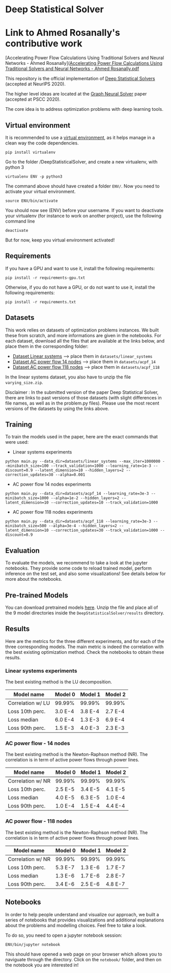 # Deep Statistical Solver

# Link to Ahmed Rosanally's contributive work

[Accelerating Power Flow Calculations Using Traditional Solvers and Neural Networks - Ahmed Rosanally]([Accelerating Power Flow Calculations Using Traditional Solvers and Neural Networks - Ahmed Rosanally.pdf](https://github.com/ll-O-ll/DeepStatisticalSolvers/blob/master/Accelerating%20Power%20Flow%20Calculations%20Using%20Traditional%20Solvers%20and%20Neural%20Networks%20-%20Ahmed%20Rosanally.pdf)

This repository is the official implementation of [Deep Statistical Solvers](https://hal.inria.fr/hal-02974541) (accepted at NeurIPS 2020).

The higher level ideas are located at the [Graph Neural Solver](https://hal.archives-ouvertes.fr/hal-02372741/document) paper (accepted at PSCC 2020).

The core idea is to address optimization problems with deep learning tools. 

## Virtual environment

It is recommended to use a [virtual environment](https://python-guide-pt-br.readthedocs.io/fr/latest/dev/virtualenvs.html), as it helps manage in a clean way the code dependencies. 
```virtualenv
pip install virtualenv
```
Go to the folder /DeepStatisticalSolver, and create a new virtualenv, with python 3
```virtualenv
virtualenv ENV -p python3
```
The command above should have created a folder `ENV/`. Now you need to activate your virtual environment.
```virtualenv
source ENV/bin/activate
```
You should now see (ENV) before your username.
If you want to deactivate your virtualenv (for instance to work on another project), use the following command line
```virtualenv
deactivate
```
But for now, keep you virtual environment activated!

## Requirements

If you have a GPU and want to use it, install the following requirements:

```setup
pip install -r requirements-gpu.txt
```

Otherwise, if you do not have a GPU, or do not want to use it, install the following requirements:

```setup
pip install -r requirements.txt
```

## Datasets

This work relies on datasets of optimization problems instances. We built these from scratch, and more informations are given in the notebooks. 
For each dataset, download all the files that are available at the links below, and place them in the corresponding folder:

- [Dataset Linear systems](http://doi.org/10.5281/zenodo.4024811) --> place them in `datasets/linear_systems`
- [Dataset AC power flow 14 nodes](http://doi.org/10.5281/zenodo.4024866) --> place them in `datasets/acpf_14`
- [Dataset AC power flow 118 nodes](http://doi.org/10.5281/zenodo.4024875) --> place them in `datasets/acpf_118`

In the linear systems dataset, you also have to unzip the file `varying_size.zip`.

Disclaimer : In the submitted version of the paper Deep Statistical Solver, there are links to past versions of those datasets (with slight differences in file names, as well as in the problem.py files). Please use the most recent versions of the datasets by using the links above.

## Training

To train the models used in the paper, here are the exact commands that were used:

- Linear systems experiments

```
python main.py --data_dir=datasets/linear_systems --max_iter=1000000 --minibatch_size=100 --track_validation=1000 --learning_rate=1e-3 --discount=0.9 --latent_dimension=10 --hidden_layers=2 --correction_updates=30 --alpha=0.001
```

- AC power flow 14 nodes experiments

```
python main.py --data_dir=datasets/acpf_14 --learning_rate=3e-3 --minibatch_size=1000 --alpha=1e-2 --hidden_layers=2 --latent_dimension=10 --correction_updates=10 --track_validation=1000
```

- AC power flow 118 nodes experiments

```
python main.py --data_dir=datasets/acpf_118 --learning_rate=3e-3 --minibatch_size=500 --alpha=3e-4 --hidden_layers=2 --latent_dimension=10 --correction_updates=30 --track_validation=1000 --discount=0.9
```

## Evaluation

To evaluate the models, we recommend to take a look at the jupyter notebooks. They provide some code to reload trained model, perform inference on the test set, and also some visualizations!
See details below for more about the notebooks.

## Pre-trained Models

You can download pretrained models [here](http://doi.org/10.5281/zenodo.4108352).
Unzip the file and place all of the 9 model directories inside the `DeepStatisticalSolver/results` directory.

## Results

Here are the metrics for the three different experiments, and for each of the three corresponding models.
The main metric is indeed the correlation with the best existing optimization method.
Check the notebooks to obtain these results.

### Linear systems experiments

The best existing method is the LU decomposition.

| Model name         | Model 0 | Model 1 | Model 2 |
| ------------------ |---------|---------|---------|
| Correlation w/ LU  | 99.99%  | 99.99%  | 99.99%  |
| Loss 10th perc.    | 3.0 E-4 | 3.8 E-4 | 2.7 E-4 |
| Loss median        | 6.0 E-4 | 1.3 E-3 | 6.9 E-4 |
| Loss 90th perc.    | 1.5 E-3 | 4.0 E-3 | 2.3 E-3 |

### AC power flow - 14 nodes

The best existing method is the Newton-Raphson method (NR). The correlation is in term of active power flows through 
power lines.

| Model name         | Model 0 | Model 1 | Model 2 |
| ------------------ |---------|---------|---------|
| Correlation w/ NR  | 99.99%  | 99.99%  | 99.99%  |
| Loss 10th perc.    | 2.5 E-5 | 3.4 E-5 | 4.1 E-5 |
| Loss median        | 4.0 E-5 | 6.3 E-5 | 1.0 E-4 |
| Loss 90th perc.    | 1.0 E-4 | 1.5 E-4 | 4.4 E-4 |

### AC power flow - 118 nodes

The best existing method is the Newton-Raphson method (NR). The correlation is in term of active power flows through 
power lines.

| Model name         | Model 0 | Model 1 | Model 2 |
| ------------------ |---------|---------|---------|
| Correlation w/ NR  | 99.99%  | 99.99%  | 99.99%  |
| Loss 10th perc.    | 5.3 E-7 | 1.3 E-6 | 1.7 E-7 |
| Loss median        | 1.3 E-6 | 1.7 E-6 | 2.8 E-7 |
| Loss 90th perc.    | 3.4 E-6 | 2.5 E-6 | 4.8 E-7 |


## Notebooks

In order to help people understand and visualize our approach, we built a series of notebooks that provides visualizations and additional explanations about the problems and modelling choices. Feel free to take a look.

To do so, you need to open a jupyter notebook session:
```notebooks
ENV/bin/jupyter notebook
```
This should have opened a web page on your browser which allows you to naviguate through the directory. Click on the `notebook/` folder, and then on the notebook you are interested in!
